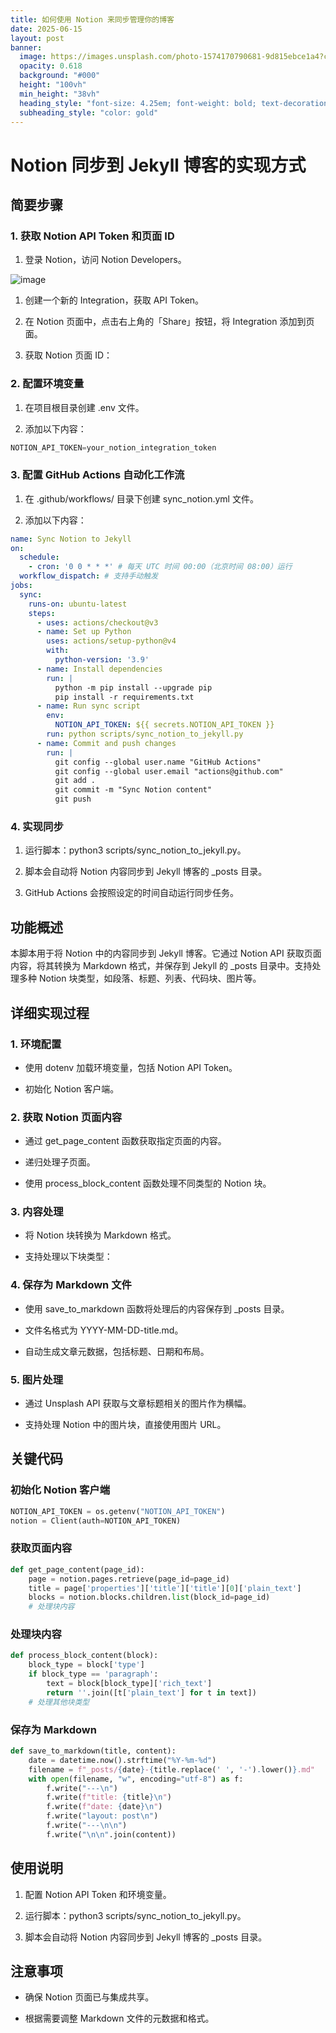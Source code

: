 ```yaml
---
title: 如何使用 Notion 来同步管理你的博客
date: 2025-06-15
layout: post
banner:
  image: https://images.unsplash.com/photo-1574170790681-9d815ebce1a4?crop=entropy&cs=tinysrgb&fit=max&fm=jpg&ixid=M3w2OTIwMzJ8MHwxfHJhbmRvbXx8fHx8fHx8fDE3NDk5NjE4NTl8&ixlib=rb-4.1.0&q=80&w=1080
  opacity: 0.618
  background: "#000"
  height: "100vh"
  min_height: "38vh"
  heading_style: "font-size: 4.25em; font-weight: bold; text-decoration: underline"
  subheading_style: "color: gold"
---
```


# Notion 同步到 Jekyll 博客的实现方式

## 简要步骤

### 1. 获取 Notion API Token 和页面 ID

1. 登录 Notion，访问 Notion Developers。

![image](https://prod-files-secure.s3.us-west-2.amazonaws.com/a7a0cc5a-89b9-4cda-8686-1fba0ca52f40/d19c1afe-dea5-4312-9333-786b0ba83054/image.png?X-Amz-Algorithm=AWS4-HMAC-SHA256&X-Amz-Content-Sha256=UNSIGNED-PAYLOAD&X-Amz-Credential=ASIAZI2LB4666IN7K56P%2F20250615%2Fus-west-2%2Fs3%2Faws4_request&X-Amz-Date=20250615T043059Z&X-Amz-Expires=3600&X-Amz-Security-Token=IQoJb3JpZ2luX2VjEFQaCXVzLXdlc3QtMiJHMEUCIDTYsS2dagr5ryuFGhrNGVr%2Fy5i1iqY53t5FRzrCZutcAiEAumzeU8nzLyOwYvG4qqBzpLETCefMfLTcK7llRP2Ehfgq%2FwMIPRAAGgw2Mzc0MjMxODM4MDUiDFSUyozymHQIYm1aESrcAzeMJUJD1vBt6E4Rh5tXAet2mYgevX%2F824fLImVZTRUiY8IsvsIWlpYgWAPa6IbpFSIYscgclRYzTqTBwvOlLyDqFL8fkMiyUg7LnWHtYL68KjZLp0EnwSpS%2BFMGaDR%2FmKDpTrkogUWEDzrnlETJjpbyNOojpNaNHIh1DggQkL0aIefyvoMCkLTldY8Ul0upWqP2JYO5MtaN0DojvrjxDSKfgfDaC%2F%2Fdm%2FlinqGyH4pm8ju%2B5zWgjOlBOsmTH39YKIog62QYvn5kmTStXgQlqm2GEiocyQ%2BD7uki9O0PL7llCfmRkk45sv3wz9jkUctt1jBs4%2BsFbjxgnsi3D3VPd%2BKJgviHNHVmIXIbsD7JVIU%2BpHoIVt7NS7Jk%2BVe%2BIL5ITm%2BS0zdXkZLlYZmtUzi6gOmFd%2FjZa6S1zZ8s46bOPYF0bvQR2A3AAps%2F%2BsvK3UJh3SuDrd4gqbU9Rqk7m6jf%2FiTBGkrBeLq40KrUrrFvl1gb9rIZ5hoLRVh5fIsc6%2FeM2bjSDWBOWRl1%2Bj%2FXD7yE3WtHaJQomApPajLaqh%2Bp981Wx27dl6KN9HB%2Ft%2BiG%2B8HPKbaaDlb%2FgrVD9FM3cdRdxPfp0HTtMTMIbtApe%2B8ofyFDRblxYTYHNFQgCf%2BXMJ%2F%2FuMIGOqUBjbX9a5qkY%2FBYQdS%2FbtI%2FppbAOQa7cbAyzleHqid%2BZAbzrKejzTus9k7LRGAbftmroczonFXfrMiWf4ZnYImi4%2FmQxoN4tIZyzIwfJcKWJCvtpnWfxIN0KPfJE3u%2FvEYkzjMVmG%2BVWu69RU9Zggu6QKsOqBOCATRZwG%2BcwKGtItatMg7a9cpgZtZBCMpTl8GS290q8b%2Fnphr1gkRdem6CT1LTu3%2BP&X-Amz-Signature=169d7bdeefe6a22b0a44094e3d869ed9b05a80c3e18461d7d7c5d728bf182f75&X-Amz-SignedHeaders=host&x-amz-checksum-mode=ENABLED&x-id=GetObject)

1. 创建一个新的 Integration，获取 API Token。

1. 在 Notion 页面中，点击右上角的「Share」按钮，将 Integration 添加到页面。

1. 获取 Notion 页面 ID：


### 2. 配置环境变量

1. 在项目根目录创建 .env 文件。

1. 添加以下内容：

```javascript
NOTION_API_TOKEN=your_notion_integration_token
```

### 3. 配置 GitHub Actions 自动化工作流

1. 在 .github/workflows/ 目录下创建 sync_notion.yml 文件。

1. 添加以下内容：

```yaml
name: Sync Notion to Jekyll
on:
  schedule:
    - cron: '0 0 * * *' # 每天 UTC 时间 00:00（北京时间 08:00）运行
  workflow_dispatch: # 支持手动触发
jobs:
  sync:
    runs-on: ubuntu-latest
    steps:
      - uses: actions/checkout@v3
      - name: Set up Python
        uses: actions/setup-python@v4
        with:
          python-version: '3.9'
      - name: Install dependencies
        run: |
          python -m pip install --upgrade pip
          pip install -r requirements.txt
      - name: Run sync script
        env:
          NOTION_API_TOKEN: ${{ secrets.NOTION_API_TOKEN }}
        run: python scripts/sync_notion_to_jekyll.py
      - name: Commit and push changes
        run: |
          git config --global user.name "GitHub Actions"
          git config --global user.email "actions@github.com"
          git add .
          git commit -m "Sync Notion content"
          git push
```

### 4. 实现同步

1. 运行脚本：python3 scripts/sync_notion_to_jekyll.py。

1. 脚本会自动将 Notion 内容同步到 Jekyll 博客的 _posts 目录。

1. GitHub Actions 会按照设定的时间自动运行同步任务。

## 功能概述

本脚本用于将 Notion 中的内容同步到 Jekyll 博客。它通过 Notion API 获取页面内容，将其转换为 Markdown 格式，并保存到 Jekyll 的 _posts 目录中。支持处理多种 Notion 块类型，如段落、标题、列表、代码块、图片等。

## 详细实现过程

### 1. 环境配置

- 使用 dotenv 加载环境变量，包括 Notion API Token。

- 初始化 Notion 客户端。

### 2. 获取 Notion 页面内容

- 通过 get_page_content 函数获取指定页面的内容。

- 递归处理子页面。

- 使用 process_block_content 函数处理不同类型的 Notion 块。

### 3. 内容处理

- 将 Notion 块转换为 Markdown 格式。

- 支持处理以下块类型：


### 4. 保存为 Markdown 文件

- 使用 save_to_markdown 函数将处理后的内容保存到 _posts 目录。

- 文件名格式为 YYYY-MM-DD-title.md。

- 自动生成文章元数据，包括标题、日期和布局。

### 5. 图片处理

- 通过 Unsplash API 获取与文章标题相关的图片作为横幅。

- 支持处理 Notion 中的图片块，直接使用图片 URL。

## 关键代码

### 初始化 Notion 客户端

```python
NOTION_API_TOKEN = os.getenv("NOTION_API_TOKEN")
notion = Client(auth=NOTION_API_TOKEN)
```

### 获取页面内容

```python
def get_page_content(page_id):
    page = notion.pages.retrieve(page_id=page_id)
    title = page['properties']['title']['title'][0]['plain_text']
    blocks = notion.blocks.children.list(block_id=page_id)
    # 处理块内容
```

### 处理块内容

```python
def process_block_content(block):
    block_type = block['type']
    if block_type == 'paragraph':
        text = block[block_type]['rich_text']
        return ''.join([t['plain_text'] for t in text])
    # 处理其他块类型
```

### 保存为 Markdown

```python
def save_to_markdown(title, content):
    date = datetime.now().strftime("%Y-%m-%d")
    filename = f"_posts/{date}-{title.replace(' ', '-').lower()}.md"
    with open(filename, "w", encoding="utf-8") as f:
        f.write("---\n")
        f.write(f"title: {title}\n")
        f.write(f"date: {date}\n")
        f.write("layout: post\n")
        f.write("---\n\n")
        f.write("\n\n".join(content))
```

## 使用说明

1. 配置 Notion API Token 和环境变量。

1. 运行脚本：python3 scripts/sync_notion_to_jekyll.py。

1. 脚本会自动将 Notion 内容同步到 Jekyll 博客的 _posts 目录。

## 注意事项

- 确保 Notion 页面已与集成共享。

- 根据需要调整 Markdown 文件的元数据和格式。